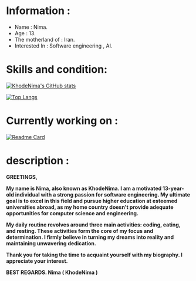 # Information :

- Name : Nima.
- Age : 13.
- The motherland of : Iran.
- Interested In : Software engineering , AI.


# Skills and condition:
[![KhodeNima's GitHub stats](https://github-readme-stats.vercel.app/api?username=KhodeNima&show_icons=true&theme=shadow_red&rank_icon=github&card_width=500x&ring_color=#000000)](https://github.com/anuraghazra/github-readme-stats)

[![Top Langs](https://github-readme-stats.vercel.app/api/top-langs/?username=KhodeNima&layout=compact&theme=shadow_red&card_width=500x)](https://github.com/KhodeNima/github-readme-stats)

# Currently working on :

[![Readme Card](https://github-readme-stats.vercel.app/api/pin/?username=KhodeNima&repo=NyvoHabit&theme=shadow_red&card_width=500x)](https://github.com/anuraghazra/github-readme-stats)

# description :


**GREETINGS,**

**My name is Nima, also known as KhodeNima. I am a motivated 13-year-old individual with a strong passion for software engineering. My ultimate goal is to excel in this field and pursue  higher education at esteemed universities abroad, as my home country doesn't provide adequate opportunities for computer science and engineering.**

**My daily routine revolves around three main activities: coding, eating, and resting. These activities form the core of my focus and determination. I firmly believe in turning my dreams  into reality and maintaining unwavering dedication.**

**Thank you for taking the time to acquaint yourself with my biography. I appreciate your interest.**

**BEST REGARDS.
Nima ( KhodeNima )**
